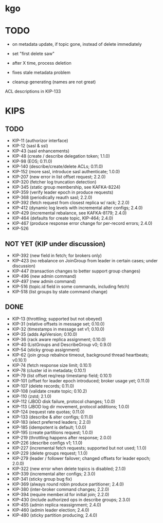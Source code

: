 kgo
===

TODO
====

- on metadata update, if topic gone, instead of delete immediately
- set "first delete saw"
- after X time, process deletion
- fixes stale metadata problem

- cleanup generating (names are not great)

ACL descriptions in KIP-133

KIPS
====

TODO
----
- KIP-11 (authorizor interface)
- KIP-12 (sasl & ssl)
- KIP-43 (sasl enhancements)
- KIP-48 (create / describe delegation token; 1.1.0)
- KIP-98 (EOS; 0.11.0)
- KIP-140 (describe/create/delete ACLs; 0.11.0)
- KIP-152 (more sasl, introduce sasl authenticate; 1.0.0)
- KIP-207 (new error in list offset request; 2.2.0)
- KIP-320 (fetcher log truncation detection)
- KIP-345 (static group membership, see KAFKA-8224)
- KIP-359 (verify leader epoch in produce requests)
- KIP-368 (periodically reauth sasl; 2.2.0)
- KIP-392 (fetch request from closest replica w/ rack; 2.2.0)
- KIP-412 (dynamic log levels with incremental alter configs; 2.4.0)
- KIP-429 (incremental rebalance, see KAFKA-8179; 2.4.0)
- KIP-464 (defaults for create topic, KIP-464; 2.4.0)
- KIP-467 (produce response error change for per-record errors; 2.4.0)
- KIP-526

NOT YET (KIP under discussion)
-------
- KIP-392 (new field in fetch; for brokers only)
- KIP-423 (no rebalance on JoinGroup from leader in certain cases; under discussion)
- KIP-447 (transaction changes to better support group changes)
- KIP-496 (new admin command)
- KIP-497 (new admin command)
- KIP-516 (topic.id field in some commands, including fetch)
- KIP-518 (list groups by state command change)

DONE
----
- KIP-13 (throttling; supported but not obeyed)
- KIP-31 (relative offsets in message set; 0.10.0)
- KIP-32 (timestamps in message set v1; 0.10.0)
- KIP-35 (adds ApiVersion; 0.10.0)
- KIP-36 (rack aware replica assignment; 0.10.0)
- KIP-40 (ListGroups and DescribeGroup v0; 0.9.0)
- KIP-54 (sticky group assignment)
- KIP-62 (join group rebalnce timeout, background thread heartbeats; v0.10.1)
- KIP-74 (fetch response size limit; 0.10.1)
- KIP-78 (cluster id in metadata; 0.10.1)
- KIP-79 (list offset req/resp timestamp field; 0.10.1)
- KIP-101 (offset for leader epoch introduced; broker usage yet; 0.11.0)
- KIP-107 (delete records; 0.11.0)
- KIP-108 (validate create topic; 0.10.2)
- KIP-110 (zstd; 2.1.0)
- KIP-112 (JBOD disk failure, protocol changes; 1.0.0)
- KIP-113 (JBOD log dir movement, protocol additions; 1.0.0)
- KIP-124 (request rate quotas; 0.11.0)
- KIP-133 (describe & alter configs; 0.11.0)
- KIP-183 (elect preferred leaders; 2.2.0)
- KIP-185 (idempotent is default; 1.0.0)
- KIP-195 (create partitions request; 1.0.0)
- KIP-219 (throttling happens after response; 2.0.0)
- KIP-226 (describe configs v1; 1.1.0)
- KIP-227 (incremental fetch requests; supported but not used; 1.1.0)
- KIP-229 (delete groups request; 1.1.0)
- KIP-279 (leader / follower failover; changed offsets for leader epoch; 2.0.0)
- KIP-322 (new error when delete topics is disabled; 2.1.0)
- KIP-339 (incremental alter configs; 2.3.0)
- KIP-341 (sticky group bug fix)
- KIP-369 (always round robin produce partitioner; 2.4.0)
- KIP-380 (inter-broker command changes; 2.2.0)
- KIP-394 (require member.id for initial join; 2.2.0)
- KIP-430 (include authorized ops in describe groups; 2.3.0)
- KIP-455 (admin replica reassignment; 2.4.0)
- KIP-460 (admin leader election; 2.4.0)
- KIP-480 (sticky partition producing; 2.4.0)

